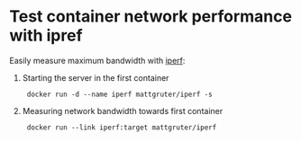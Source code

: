 # Test container network performance with ipref

Easily measure maximum bandwidth with [iperf](https://iperf.fr/):

1. Starting the server in the first container

        docker run -d --name iperf mattgruter/iperf -s

1. Measuring network bandwidth towards first container

        docker run --link iperf:target mattgruter/iperf
